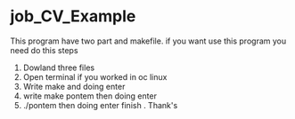 # job_CV_Example
This program have two part and makefile.
if you want use this program you need do this steps 
1. Dowland three files
2. Open terminal if you worked in oc linux
3. Write make and doing enter 
4. write make pontem then doing enter
5. ./pontem then doing enter
finish . Thank's
